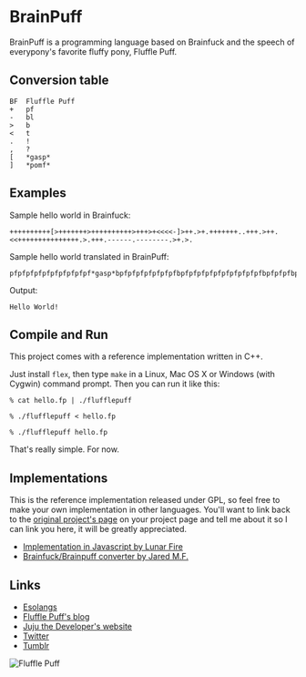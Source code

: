 BrainPuff
=========

BrainPuff is a programming language based on Brainfuck and the speech of everypony's favorite fluffy pony, Fluffle Puff.

Conversion table
----------------
```
BF  Fluffle Puff
+   pf
-   bl
>   b
<   t
.   !
,   ?
[   *gasp*
]   *pomf*
```
Examples
--------
Sample hello world in Brainfuck:
```
++++++++++[>+++++++>++++++++++>+++>+<<<<-]>++.>+.+++++++..+++.>++.<<+++++++++++++++.>.+++.------.--------.>+.>.
```

Sample hello world translated in BrainPuff:
```
pfpfpfpfpfpfpfpfpfpf*gasp*bpfpfpfpfpfpfpfbpfpfpfpfpfpfpfpfpfpfbpfpfpfbpfttttbl*pomf*bpfpf!bpf!pfpfpfpfpfpfpf!!pfpfpf!bpfpf!ttpfpfpfpfpfpfpfpfpfpfpfpfpfpfpf!b!pfpfpf!blblblblblbl!blblblblblblblbl!bpf!b!
```

Output:
```
Hello World!
```
Compile and Run
---------------
This project comes with a reference implementation written in C++.

Just install ```flex```, then type ```make``` in a Linux, Mac OS X or Windows (with Cygwin) command prompt. Then you can run it like this:
```
% cat hello.fp | ./flufflepuff
```
```
% ./flufflepuff < hello.fp
```
```
% ./flufflepuff hello.fp
```
That's really simple. For now.

Implementations
---------------
This is the reference implementation released under GPL, so feel free to make your own implementation in other languages. You'll want to link back to the [original project's page](https://github.com/juju2143/flufflepuff) on your project page and tell me about it so I can link you here, it will be greatly appreciated.

* [Implementation in Javascript by Lunar Fire](http://newlunarfire.github.io/brainpuff/)
* [Brainfuck/Brainpuff converter by Jared M.F.](https://gist.github.com/StudioMFTechnologies/a914a5a22cb893c913ec7c0a84d602d2)

Links
-----
* [Esolangs](http://esolangs.org/wiki/Fluffle_Puff)
* [Fluffle Puff's blog](http://askflufflepuff.tumblr.com)
* [Juju the Developer's website](http://juju2143.ca)
* [Twitter](http://twitter.com/juju2143)
* [Tumblr](http://toasters.rocks)

![Fluffle Puff](http://th02.deviantart.net/fs70/PRE/i/2013/110/f/6/fluffle_puff_by_mixermike622-d4l5y4r.png "Fluffle Puff")
